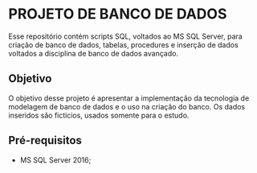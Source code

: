 # PROJETO DE BANCO DE DADOS 
Esse repositório contém scripts SQL, voltados ao MS SQL Server, para criação de banco de dados, tabelas, procedures e inserção de dados voltados a disciplina de banco de dados avançado.

## Objetivo
O objetivo desse projeto é apresentar a implementação da tecnologia de modelagem de banco de dados e o uso na criação do banco.
Os dados inseridos são ficticios, usados somente para o estudo.

## Pré-requisitos
 * MS SQL Server 2016;
